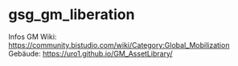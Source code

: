 # gsg_gm_liberation

Infos GM Wiki: https://community.bistudio.com/wiki/Category:Global_Mobilization
Gebäude: https://uro1.github.io/GM_AssetLibrary/
